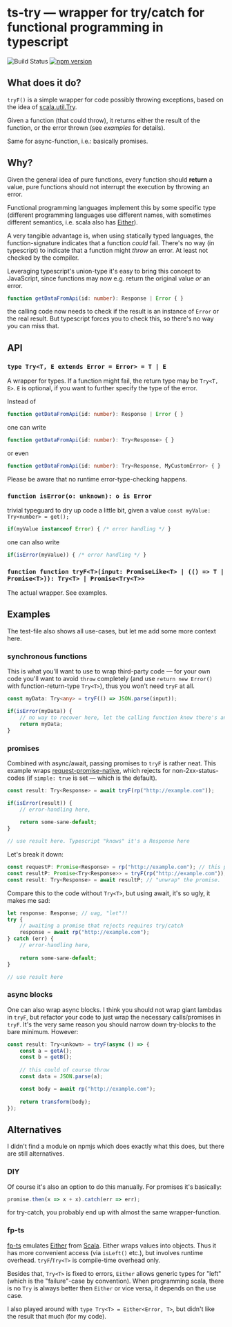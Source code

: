 # ts-try — wrapper for try/catch for functional programming in typescript

![Build Status](https://github.com/elmarx/ts-try/workflows/CI/badge.svg)
[![npm version](https://badge.fury.io/js/ts-try.svg)](https://badge.fury.io/js/ts-try)


## What does it do?

`tryF()` is a simple wrapper for code possibly throwing exceptions, based on the idea of [scala.util.Try](https://www.scala-lang.org/api/current/scala/util/Try.html).

Given a function (that could throw), it returns either the result of the function, or the error thrown (see *examples* for details).

Same for async-function, i.e.: basically promises.

## Why?

Given the general idea of pure functions, every function should **return** a value, pure functions should not interrupt the execution by throwing an error.

Functional programming languages implement this by some specific type (different programming languages use 
different names, with sometimes different semantics, i.e. scala also has [Either](https://www.scala-lang.org/api/current/scala/util/Either.html)).

A very tangible advantage is, when using statically typed languages, the function-signature indicates that a function *could* fail. 
There's no way (in typescript) to indicate that a function might *throw* an error. At least not checked by the compiler.

Leveraging typescript's union-type it's easy to bring this concept to JavaScript, since functions may now e.g. return the 
original value *or* an error.

```typescript
function getDataFromApi(id: number): Response | Error { } 
```

the calling code now needs to check if the result is an instance of `Error` or the real result. But typescript forces you
to check this, so there's no way you can miss that.

## API

### `type Try<T, E extends Error = Error> = T | E`

A wrapper for types. If a function might fail, the return type may be `Try<T, E>`. `E` is optional, if you want to further
specify the type of the error.

Instead of 

```typescript
function getDataFromApi(id: number): Response | Error { }
``` 

one can write

```typescript
function getDataFromApi(id: number): Try<Response> { } 
```

or even

```typescript
function getDataFromApi(id: number): Try<Response, MyCustomError> { } 
```

Please be aware that no runtime error-type-checking happens.

### `function isError(o: unknown): o is Error`

trivial typeguard to dry up code a little bit, given a value `const myValue: Try<number> = get();`

```typescript    
if(myValue instanceof Error) { /* error handling */ }
```
     
one can also write

```typescript    
if(isError(myValue)) { /* error handling */ }
```


### `function function tryF<T>(input: PromiseLike<T> | (() => T | Promise<T>)): Try<T> | Promise<Try<T>>`

The actual wrapper. See examples.

## Examples

The test-file also shows all use-cases, but let me add some more context here.

### synchronous functions

This is what you'll want to use to wrap third-party code — for your own code you'll want to avoid `throw` completely 
(and use `return new Error()` with function-return-type `Try<T>`), thus you won't need `tryF` at all.

```typescript    
const myData: Try<any> = tryF(() => JSON.parse(input));

if(isError(myData)) {
    // no way to recover here, let the calling function know there's an error
    return myData;
}
```
    
    
### promises 

Combined with async/await, passing promises to `tryF` is rather neat. This example wraps [request-promise-native](https://www.npmjs.com/package/request-promise-native),
which rejects for non-2xx-status-codes (if `simple: true` is set — which is the default).  

```typescript
const result: Try<Response> = await tryF(rp("http://example.com"));

if(isError(result)) {
    // error-handling here, 
    
    return some-sane-default;
}

// use result here. Typescript "knows" it's a Response here
```
    
Let's break it down:

```typescript
const requestP: Promise<Response> = rp("http://example.com"); // this promise might be rejected
const resultP: Promise<Try<Response>> = tryF(rp("http://example.com")); // the resolved promise is now either a Response, or an Error 
const result: Try<Response> = await resultP; // "unwrap" the promise.
```

    
Compare this to the code without `Try<T>`, but using await, it's so ugly, it makes me sad:

```typescript
let response: Response; // uag, "let"!!
try {
    // awaiting a promise that rejects requires try/catch
    response = await rp("http://example.com");
} catch (err) {
    // error-handling here, 
        
    return some-sane-default;
}

// use result here
```

### async blocks

One can also wrap async blocks. I think you should not wrap giant lambdas in `tryF`, but refactor your code to just
wrap the necessary calls/promises in `tryF`. It's the very same reason you should narrow down try-blocks to the bare minimum. 
However:

```typescript
const result: Try<unkown> = tryF(async () => {
    const a = getA();
    const b = getB();
    
    // this could of course throw
    const data = JSON.parse(a);

    const body = await rp("http://example.com");
    
    return transform(body);
});    
```

## Alternatives

I didn't find a module on npmjs which does exactly what this does, but there are still alternatives.

### DIY

Of course it's also an option to do this manually. For promises it's basically:

```typescript
promise.then(x => x + x).catch(err => err);
```

for try-catch, you probably end up with almost the same wrapper-function. 

### fp-ts

[fp-ts](https://gcanti.github.io/fp-ts) emulates [Either](https://gcanti.github.io/fp-ts/Either.html) from 
[Scala](https://www.scala-lang.org/api/current/scala/util/Either.html). Either wraps values into objects. Thus it has
more convenient access (via `isLeft()` etc.), but involves runtime overhead. `tryF`/`Try<T>` is compile-time overhead only.

Besides that, `Try<T>` is fixed to errors, `Either` allows generic types for "left" (which is the "failure"-case by convention).
When programming scala, there is no `Try` is always better then `Either` or vice versa, it depends on the use case.

I also played around with `type Try<T> = Either<Error, T>`, but didn't like the result that much (for my code).  
